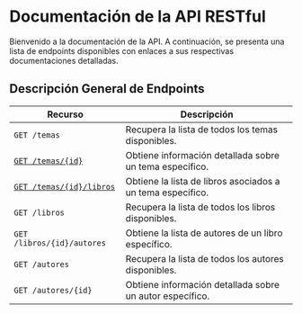 # Documentación de la API RESTful

Bienvenido a la documentación de la API. A continuación, se presenta una lista
de endpoints disponibles con enlaces a sus respectivas documentaciones detalladas.

## Descripción General de Endpoints

| Recurso                    | Descripción |
| -------------------------- | ----------- |
| `GET /temas`               | Recupera la lista de todos los temas disponibles. |
| [`GET /temas/{id}`](./endpoints//get-temas-id.md)          | Obtiene información detallada sobre un tema específico. |
| [`GET /temas/{id}/libros`](./endpoints/get-temas-id-libros.md)   | Obtiene la lista de libros asociados a un tema específico. |
| `GET /libros`              | Recupera la lista de todos los libros disponibles. |
| `GET /libros/{id}/autores` | Obtiene la lista de autores de un libro específico. |
| `GET /autores`             | Recupera la lista de todos los autores disponibles. |
| `GET /autores/{id}`        | Obtiene información detallada sobre un autor específico. |
